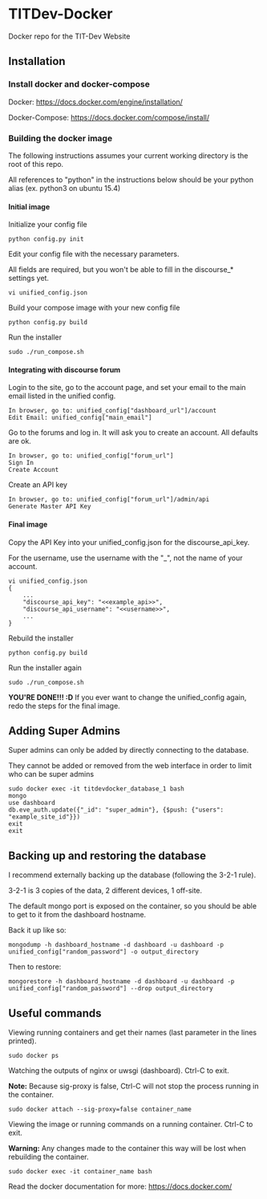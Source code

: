 # TITDev-Docker
Docker repo for the TIT-Dev Website

## Installation
### Install docker and docker-compose

Docker: https://docs.docker.com/engine/installation/

Docker-Compose: https://docs.docker.com/compose/install/

### Building the docker image
The following instructions assumes your current working directory is the root of this repo.

All references to "python" in the instructions below should be your python alias (ex. python3 on ubuntu 15.4)

#### Initial image
Initialize your config file

```
python config.py init
```

Edit your config file with the necessary parameters.

All fields are required, but you won't be able to fill in the discourse_* settings yet.

```
vi unified_config.json
```

Build your compose image with your new config file

```
python config.py build
```

Run the installer

```
sudo ./run_compose.sh
```

#### Integrating with discourse forum
Login to the site, go to the account page, and set your email to the main email listed in the unified config.

```
In browser, go to: unified_config["dashboard_url"]/account
Edit Email: unified_config["main_email"]
```

Go to the forums and log in. It will ask you to create an account. All defaults are ok.

```
In browser, go to: unified_config["forum_url"]
Sign In
Create Account
```

Create an API key

```
In browser, go to: unified_config["forum_url"]/admin/api
Generate Master API Key
```

#### Final image
Copy the API Key into your unified_config.json for the discourse_api_key.

For the username, use the username with the "_", not the name of your account.

```
vi unified_config.json
{
    ...
	"discourse_api_key": "<<example_api>>",
	"discourse_api_username": "<<username>>",
	...
}
```

Rebuild the installer

```
python config.py build
```

Run the installer again

```
sudo ./run_compose.sh
```

**YOU'RE DONE!!! :D**
If you ever want to change the unified_config again, redo the steps for the final image.

## Adding Super Admins
Super admins can only be added by directly connecting to the database.

They cannot be added or removed from the web interface in order to limit who can be super admins

```
sudo docker exec -it titdevdocker_database_1 bash
mongo
use dashboard
db.eve_auth.update({"_id": "super_admin"}, {$push: {"users": "example_site_id"}})
exit
exit
```

## Backing up and restoring the database
I recommend externally backing up the database (following the 3-2-1 rule).

3-2-1 is 3 copies of the data, 2 different devices, 1 off-site.

The default mongo port is exposed on the container, so you should be able to get to it from the dashboard hostname.

Back it up like so:

```
mongodump -h dashboard_hostname -d dashboard -u dashboard -p unified_config["random_password"] -o output_directory
```

Then to restore:

```
mongorestore -h dashboard_hostname -d dashboard -u dashboard -p unified_config["random_password"] --drop output_directory
```

## Useful commands

Viewing running containers and get their names (last parameter in the lines printed).

```
sudo docker ps
```

Watching the outputs of nginx or uwsgi (dashboard). Ctrl-C to exit.

**Note:** Because sig-proxy is false, Ctrl-C will not stop the process running in the container.

```
sudo docker attach --sig-proxy=false container_name
```

Viewing the image or running commands on a running container. Ctrl-C to exit.

**Warning:** Any changes made to the container this way will be lost when rebuilding the container.

```
sudo docker exec -it container_name bash
```

Read the docker documentation for more: https://docs.docker.com/